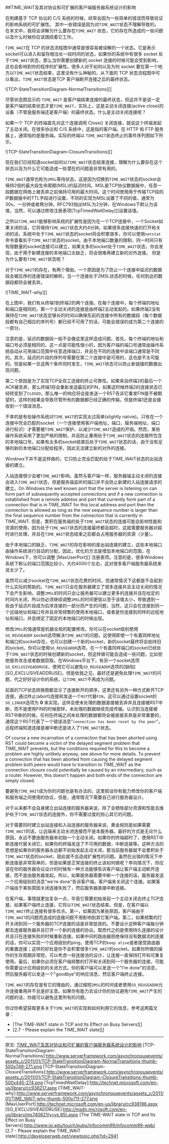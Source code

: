 ##TIME_WAIT及其对协议和可扩展的客户端服务器系统设计的影响

在构建基于 TCP 协议的 C/S 系统的时候，经常会因为一些简单的错误而导致验证的影响系统的可扩展性。 其中一些错误是因为对`TIME_WAIT`状态不理解导致的。 在本文中，我将会讲解为什么要存在`TIME_WAIT` 状态，它的存在所造成的一些问题以及什么时候你应该围绕着它工作。

`TIME_WAIT`在 TCP 的状态流程图中通常是很容易被误解的一个状态。它是表示socket可以进入和留存相当长一段时间的状态，如果你的系统中有很多 socket 处于`TIME_WAIT`状态，那么当你需要创建新的 socket 连接的时候可能会受到影响，这也会影响到你的程序的扩展性。很多人对于如何以及为何 socket 要在第一个地方以`TIME_WAIT`状态结束，这里没有什么神秘的，从下面的 TCP 状态流程图中可以看出，`TIME_WAIT`状态是TCP 客户端断开连接之后的最终状态。

![TCP-StateTransitionDiagram-NormalTransitions][]

尽管状态图显示的 `TIME_WAIT` 是客户端结束连接的最终状态，但这并不是说一定是客户端的结束状态才是`TIME_WAIT`，实际上，这是主动关闭连接(active close)的设备（不管是服务端还是客户端）的最终状态。什么是主动关闭连接呢？

如果一个 TCP 的终端首先对这个连接调用 Close() 关闭连接，就说这个终端发起了主动关闭。在很多协议和 C/S 系统中，这是指的客户端。在 HTTP 和 FTP 服务器上，通常指的是服务端。实际的终端以 `TIME_WAIT`状态终止的事件序列图如下所示。

![TCP-StateTransitionDiagram-ClosureTransitions][]

现在我们已经知道socket如何以`TIME_WAIT`状态结束连接，理解为什么要存在这个状态以及为什么它可能造成一些潜在的问题是非常有用的。

`TIME_WAIT`通常也称为`2MSL`等待状态。这是因为切换到`TIME_WAIT`状态的socket会保持2倍的最大段生命周期(MSL)的延迟时间。MSL是TCP协议数据报中，任意一段数据在网络上被丢弃之前保持可用的最大时间。这个时间使用用于传输TCP段的IP数据报中的TTL字段进行设置，不同的实现为MSL设置了不同的值，通常为30s，一分钟或者两分钟。RFC793指出MSL为2分钟，在Windows下默认为该值，当然，可以通过修改注册表项[TcpTimedWaitDelay][]设置该值。

之所以`TIME_WAIT`能够影响系统的扩展性是因为在一个TCP连接中，一个Socket如果关闭的话，它将保持`TIME_WAIT`状态大约4分钟。如果很多连接快速的打开和关闭的话，系统中处于`TIME_WAIT`状态的socket将会积累很多，你可以使用`netstat`命令查看处于`TIME_WAIT`状态的socket。由于本地端口数量的限制，同一时间只有有限数量的socket连接可以建立，如果太多的socket处于`TIME_WAIT`状态，你会发现，由于用于新建连接的本地端口太缺乏，将会很难再建立新的对外连接。 但是为什么要有`TIME_WAIT`状态呢？

对于`TIME_WAIT`的存在，有两个理由。一个原因是为了防止一个连接中延迟的数据段会被后序的连接错误的解析。当一个连接处于2MSL状态的时候，任何到达的数据段都将会被丢弃。

![TIME_WAIT-why][]

在上图中，我们有从终端1到终端2的两个连接。在每个连接中，每个终端的地址和端口是相同的。第一个主动关闭的连接是由终端2主动发起的。如果终端2没有保持在`TIME_WAIT`状态足够长的时间以确保先前的连接中所有的数据段（每个数据段都有自己相应的序列号）都已经不可用了的话，可能会错误的成为第二个连接的一部分。

注意的是，延迟的数据段一般不会像这里这样造成问题。首先，每个终端的地址和端口号必须是相同的，这一点是可能性很小的，因为客户端的端口号通常由操作系统自动从可用端口范围中任意选择端口，并且在不同的连接中该端口通常是不同的。其次，延迟的片段的序列号需要在第二个连接中是可用的，这也是不太可能的。但是如果一旦这两个条件同时发生，`TIME_WAIT`状态可以防止新链接的数据出现问题。

第二个原因是为了实现TCP全双工连接的终止可靠性。如果来自终端2的最后一个ACK被丢弃，那么终端1将会重新发送最后的FIN，如果这时候终端2的连接状态已经转变到了`CLOSED`，那么唯一的响应将会是发送一个RST告诉它重发FIN是不被期望的，这样的结果会导致尽管所有的数据都已经正确的传输，但是终端1还是会接收到一个错误消息。

不幸的是有些操作系统对`TIME_WAIT`的实现太过简单(slightly natvie)。只有在一个连接中完全匹配的socket（一个连接使用客户端地址，端口，服务端地址，端口进行标识）才需要被`TIME_WAIT`保护，以减少`TIME_WAIT`造成的开销。然而，某些操作系统采用了更加严格的限制，并且防止重用处于`TIME_WAIT`状态的连接所包含的本地端口号。如果有太多的socket结束后处于`TIME_WAIT`状态的话，由于没有足够的新的本地端口分配给程序，因此无法建立新的对外的连接。

Windows下并不是这样做的，它只防止完全匹配的处于TIME_WAIT状态的出站连接的建立。

入站连接很少会被`TIME_WAIT`影响。虽然与客户端一样，服务器端主动关闭的连接会进入`TIME_WAIT`状态，但是服务端监听的端口并不会防止新建的入站连接请求的建立。On Windows the well known port that the server is listening on can form part of subsequently accepted connections and if a new connection is established from a remote address and port that currently form part of a connection that is in TIME_WAIT for this local address and port then the connection is allowed as long as the new sequence number is larger than the final sequence number from the connection that is currently in TIME_WAIT. 但是，累积在服务端的处于`TIME_WAIT`状态的连接可能会影响性能和资源的使用，因为处于`TIME_WAIT`状态的连接最终都会超时，这就需要服务器对超时进行处理，并且在`TIME_WAIT`状态结束之前都会占用服务器的资源（少量）。

由于本地端口的缺乏，`TIME_WAIT`的存在影响的是出站连接的建立，这些本地端口由操作系统进行自动的分配，因此，优化的方法是增加本地端口的范围，在Windows下，你可以调整 [MaxUserPort][] 注册表项。注意的是，很多Windows系统下默认的端口范围比较小，大约4000个左右，这对很多客户端服务器系统来说太少了。

虽然可以减少socket在`TIME_WAIT`状态花费的时间，但通常情况下这都是不会起到什么实际的帮助的。`TIME_WAIT`只会在服务器建立了很多连接并且主动关闭的情况下会产生影响，调整`2MSL`的时间只会让服务器可以建立更多的连接并且在给定的时间内关闭，所以你必须继续调整`2MSL`的时间更低以至于该值太小，导致遇到一些由于延迟片段成为后序连接的一部分而产生的问题，当然，这只会在连接到同一个远端地址和端口号并且非常频繁的使用本地端口，或者是你连接到同样的远程地址和端口，并且绑定了固定的本地端口的时候出现。

修改`2MSL`的值通常是机器全局的配置修改。你可以在socket级别使用`SO_REUSEADDR` socket选项解决`TIME_WAIT`的问题，这使得即使一个有着同样地址和端口的socket存在，也可以创建一个新的socket，新的socket最终将会劫持旧的socket。你可以使用`SO_REUSEADDR`选项，在一个有着同样端口的socket已经处于`TIME_WAIT`状态的时候创建新的socket，但这样做可能会造成一些问题，比如拒绝服务攻击或者数据窃取。在Windows平台下，有另一个socket选项`SO_EXCLUSIVEADDRUSE`，使用它可以避免`SO_REUSEADDR`选项的[缺陷][SO_EXCLUSIVEADDRUSE]，但是依我之见，最好还是避免处理`TIME_WAIT`的问题，代之好好设计你的系统，让`TIME_WAIT`不再成为问题。

前面的TCP状态转换图都显示了连接断开的顺序，这里还有另外一种方式断开TCP连接。通过终止(abort)连接和发送一个`RST`代替`FIN`，这可以通过设置socket的`SO_LINGER`选项为 **0** 来实现。这样会使未处理的数据直接被丢弃并且连接被RST中断，而不是使用FIN的时候那样，未处理的数据继续完成传输。认识到当连接被RST中断的时候，任何在终端之间未处理的数据都将会被直接丢弃是非常重要的，通常这个RST代表了一个错误消息"`connection has been reset by the peer`"。远程终端知道连接是被中断还是进入了`TIME_WAIT`状态。

Of course a new incarnation of a connection that has been aborted using RST could become a victim of the delayed segment problem that TIME_WAIT prevents, but the conditions required for this to become a problem are highly unlikely anyway, see above for more details. To prevent a connection that has been aborted from causing the delayed segment problem both peers would have to transition to TIME_WAIT as the connection closure could potentially be caused by an intermediary, such as a router. However, this doesn't happen and both ends of the connection are simply closed.

要避免`TIME_WAIT`成为你的问题也是有办法的，这里假设你有能力修改你的客户端和服务端之间使用的协议，但是，通常情况下需要自己进行服务器设计。

对于从来都不会自身建立出站连接的服务器来说，除了会牺牲部分资源和性能去维护处于`TIME_WAIT`状态的连接外，你不需要过度的担心其它的问题。

对于需要同时建立出站连接和入站连接的服务器来说，黄金规则是如果需要`TIME_WAIT`的话，让远端来主动关闭连接而不是本服务器。最好的方式是无论什么原因，永远不要由服务器来初始一个主动关闭。如果你的终端超时了，使用RST中断连接代替关闭它。如果你的终端发送了不可用的数据，中断连接等。这种方法的思想是如果你的服务器永远都不初始发起主动关闭，那当前服务器就不会累积处于`TIME_WAIT`状态的socket，因此就不会造成扩展性的问题。虽然在出错的情况下中断连接是非常简单的，但是如果是正常连接的终止该如何做呢？李向情况下，你应该在你的服务器协议设计的时候有一种方法能够告诉客户端让客户端主动断开连接，而不是由服务器发起。所以，如果服务器需要中断一个连接的话，服务器发送一个应用级别的消息"we're done"告诉客户端，客户端来关闭这个连接。如果客户端由于某些原因关闭连接失败了，然后服务器直接中断连接。

在客户端，事情就更加复杂一点，毕竟它需要初始发起一个主动关闭去终止TCP连接，如果客户端终止连接，它将以`TIME_WAIT`状态结束。但是，在客户端以`TIME_WAIT`终止连接有很多优点。第一，如果因为某些原因，客户端由于`TIME_WAIT`的问题而造成的连接问题不用影响到其它客户端。第二，如果频繁的打开关闭到同一个服务器的TCP连接的话是非常低效的。不要设计这种客户端每分钟都去连接服务器并且打开一个新的连接的协议。取而代之的是使用持久连接的设计并且只在连接失败的时候重新连接。如果中间的路由器拒绝保持没有数据流的连接的话，你可以实现一个应用级别的ping，使用TCP的`keep alive`或者接受路由器的重置连接；这样的好处是你不会积累很多`TIME_WAIT`的socket。如果你所做的操作的生存周期非常短，可以考虑一些连接池的设计，让连接一直保持打开和可重复使用。最后，如果你必须在客户端频繁的打开和关闭到同一个服务器的连接，可能你需要设计应用级别的关闭方式。你的客户端可以发送一个"I'm done"的消息，然后服务器可以发送一个"goodbye"的响应消息，然后客户端终止连接。

`TIME_WAIT`的存在是有它的理由的，通过缩短`2MSL`的时间或者使用`SO_REUSEADDR`允许连接重用并不总是好主意。如果你有能力去设计你的协议避免`TIME_WAIT`产生的问题的话，你就可以避免这里所有的问题。

你过你希望获取更多关于`TIME_WAIT`的实现和如何利用它的信息，参考这两篇文章：

- [The TIME-WAIT state in TCP and Its Effect on Busy Servers][]
- [2.7 - Please explain the TIME_WAIT state][]


-----------
原文: [TIME_WAIT及其对协议和可扩展的客户端服务器系统设计的影响](http://www.serverframework.com/asynchronousevents/2011/01/time-wait-and-its-design-implications-for-protocols-and-scalable-servers.html)
[TCP-StateTransitionDiagram-NormalTransitions]:http://www.serverframework.com/asynchronousevents/assets_c/2011/01/TCP-StateTransitionDiagram-NormalTransitions-thumb-500x749-271.png
[TCP-StateTransitionDiagram-ClosureTransitions]:http://www.serverframework.com/asynchronousevents/assets_c/2011/01/TCP-StateTransitionDiagram-ClosureTransitions-thumb-500x445-274.png
[TcpTimedWaitDelay]:http://technet.microsoft.com/en-us/library/cc938217.aspx
[TIME_WAIT-why]:http://www.serverframework.com/asynchronousevents/assets_c/2011/01/TIME_WAIT-why-thumb-500x711-277.png
[MaxUserPort]:http://technet.microsoft.com/en-us/library/cc938196.aspx
[SO_EXCLUSIVEADDRUSE]:http://msdn.microsoft.com/en-us/library/ms740621(v=vs.85).aspx
[The TIME-WAIT state in TCP and Its Effect on Busy Servers]:http://www.isi.edu/touch/pubs/infocomm99/infocomm99-web/
[2.7 - Please explain the TIME_WAIT state]:http://developerweb.net/viewtopic.php?id=2941